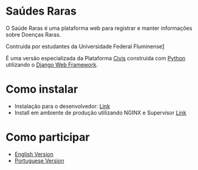 # Saúdes Raras

O Saúde Raras é uma plataforma web para registrar e manter informações sobre Doenças Raras.

Contruída por estudantes da Universidade Federal Fluminense[1] 

É uma versão especializada da Plataforma [Civis][2] construída com [Python][3] utilizando o [Django Web Framework][4]. 

# Como instalar

* Instalação para o desenvolvedor: [Link](docs/install-dev.md)
* Install em ambiente de produção utilizando NGINX e Supervisor [Link](docs/install-nginx-en.md)

# Como participar

* [English Version](docs/contributing.md)
* [Portuguese Version](docs/contributing-pt-br.md)

[1]: https://uff.br
[2]: https://civis.ibict.br/
[3]: https://www.python.org/
[4]: https://www.djangoproject.com/
[5]: https://visao.ibict.br/
